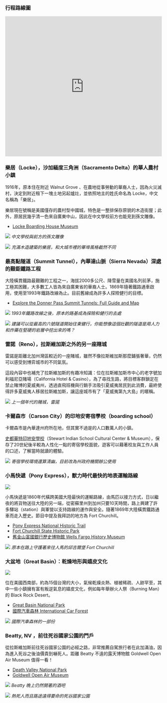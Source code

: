 ---
---
### 行程路線圖

<iframe src="https://www.google.com/maps/embed?pb=!1m70!1m12!1m3!1d3249960.3931014217!2d-121.635550667289!3d37.300123722244045!2m3!1f0!2f0!3f0!3m2!1i1024!2i768!4f13.1!4m55!3e0!4m5!1s0x808fe9a261ba755f%3A0xb3ab6847e1ea7d16!2sPleasanton%2C%20CA!3m2!1d37.6604484!2d-121.87579679999999!4m5!1s0x809ab113d647f497%3A0x16e1845e4d9bdb16!2sLocke%2C%20Walnut%20Grove%2C%20CA%2095690!3m2!1d38.2505673!2d-121.50880799999999!4m5!1s0x809be7ef069d142f%3A0xd0de493c758a07e3!2sSummit%20Tunnel%2C%20Sugar%20Bowl%20Road%2C%20Truckee%2C%20CA!3m2!1d39.3166951!2d-120.33006719999999!4m5!1s0x809940ae9292a09d%3A0x40c5c5ce7438f787!2sReno%2C%20NV!3m2!1d39.529919!2d-119.81426909999999!4m5!1s0x8099a1b3cdd44937%3A0xea6bef10ea93de7!2sStewart%20Indian%20School%20Cultural%20Center%20%26%20Museum%2C%20Jacobsen%20Way%2C%20Carson%20City%2C%20NV!3m2!1d39.1167346!2d-119.7564161!4m5!1s0x809857d5d09bafff%3A0x8633394a3a4a93b8!2sFort%20Churchill%20State%20Historic%20Park%2C%20U.S.%2095%20Alternate%2C%20Silver%20Springs%2C%20NV!3m2!1d39.294404!2d-119.26769469999999!4m5!1s0x80b898d367a1b6f9%3A0xc6776c0873ea0776!2sBeatty%2C%20NV!3m2!1d36.9085566!2d-116.7592265!4m5!1s0x80c752e105078d13%3A0x5d7c0824b2367eb7!2sStovepipe%20Wells%2C%20CA!3m2!1d36.6062109!2d-117.1464726!4m5!1s0x808fe9a261ba755f%3A0xb3ab6847e1ea7d16!2sPleasanton%2C%20CA!3m2!1d37.6604484!2d-121.87579679999999!5e0!3m2!1sen!2sus!4v1657238473961!5m2!1sen!2sus" width="100%" height="450" style="border:0;" allowfullscreen="" loading="lazy" referrerpolicy="no-referrer-when-downgrade"></iframe>

### 樂居（Locke），沙加緬度三角洲（Sacramento Delta）的華人農村小鎮

1916年，原本住在附近 Walnut Grove 、在農地從事勞動的華裔人士，因為火災滅村，決定到附近租下一塊土地另起爐灶，並依照地主的姓氏命名為 Locke，中文名稱為「樂居」。

樂居現在號稱是美國僅存的農村型中國城，特色是一整排保存原貌的木造街屋；此外，原居民幾乎清一色來自廣東中山，因此在中文學校前方也能見到孫文雕像。

* [Locke Boarding House Museum](https://www.parks.ca.gov/?page_id=24343)

![](https://imgur.com/SlraNZC.jpg)
*中文學校與前方的孫文雕像*

![](https://imgur.com/Ts0TIba.jpg)
*充滿木造建築的樂居，和大城市裡的華埠風格截然不同*

### 最高點隧道（Summit Tunnel），內華達山脈（Sierra Nevada）深處的艱鉅鐵路工程

大陸橫貫鐵路最艱難的工程之一，海拔2000多公尺、降雪量在美國名列前茅，施工極其困難，大多數工人皆為來自廣東省的華裔人士。1869年隨著鐵路通車啟用，使用至1993年鐵路改線為止。目前舊線成為許多人探險健行的目標。

* [Explore the Donner Pass Summit Tunnels: Full Guide and Map](https://californiacrossings.com/donner-pass-summit-tunnels/)

![](https://imgur.com/Wt4xkrW.jpg)
*1993年鐵路改線之後，原本的路基成為探險和健行的去處*

![](https://imgur.com/sKeRkgo.jpg)
*建議可以從最高的六號隧道開始往東健行，你能想像這個壯觀的隧道是用人力和炸藥在堅硬的岩層中挖出來的嗎？*

### 雷諾（Reno），拉斯維加斯之外的另一座賭城

雷諾是距離北加州灣區較近的一座賭城，雖然不像拉斯維加斯那麼鋪張奢華，仍然可以感受到博弈城市的不同氣氛。

這段內容中也補充了拉斯維加斯的有趣冷知識：位在拉斯維加斯市中心的老字號加利福尼亞賭場（California Hotel & Casino），為了尋找生路，將目標客群鎖定在禁止賭博的夏威夷州，透過直飛班機與行銷手法吸引夏威夷居民到此消費，最終使得許多夏威夷人移居拉斯維加斯，讓這座城市有了「夏威夷第九大島」的暱稱。

![](https://imgur.com/WkxdCsO.jpg)
*上一個年代的賭城，雷諾*

### 卡爾森市（Carson City）的印地安寄宿學校（boarding school）

卡爾森市是內華達州府所在地，但其實不過是的人口數萬人的小鎮。

[史都華特印地安學校](https://stewartindianschool.com/)（Stewart Indian School Cultural Center & Museum），保存了20世紀後半較為人性化一點的寄宿學校面貌，遊客可以藉著校友與工作人員的口述，了解當時就讀的體驗。

![](https://imgur.com/Kk4RkxF.jpg)
*寄宿學校環境還算清幽，目前改為州政府機關辦公使用*

### 小馬快遞（Pony Express），獸力時代最快的地表運輸路線

![](https://www.nps.gov/poex/planyourvisit/images/POEX_NHT_display-map.jpg)

小馬快遞是1860年代橫跨美國大陸最快的運輸路線，由馬匹以接力方式，日以繼夜的將貨物送往大陸的另一端，從密蘇里州到加州只要10天時間，路上興建了許多驛站（station）與軍營以支持路線的運作與安全。隨著1869年大陸橫貫鐵路通車而走入歷史。節目中提及我拜訪的地方為 Fort Churchill。

* [Pony Express National Historic Trail](https://www.nps.gov/poex/index.htm)
* [Fort Churchill State Historic Park](http://parks.nv.gov/parks/fort-churchill)
* [舊金山富國銀行歷史博物館 Wells Fargo History Museum](https://www.wellsfargohistory.com/museum/) 

![](https://imgur.com/gUzMBeB.jpg)
*原本在路上守護著來往人馬的邱吉爾堡 Fort Churchill*

### 大盆地（Great Basin）：乾燥地形與嬉皮文化

![](https://upload.wikimedia.org/wikipedia/commons/7/74/Great_Basin_map.gif)

位在美國西南部，約為15個台灣的大小，氣候乾燥炎熱、植被稀疏、人跡罕至，其中一些小鎮擁有富有叛逆氣息的嬉皮文化，例如每年舉辦火人祭（Burning Man）的 Black Rock Desert。

* [Great Basin National Park](https://www.nps.gov/grba/index.htm)
* [國際汽車森林 International Car Forest](https://internationalcarforestofthelastchurch.com/)

![](https://imgur.com/8ulttdt.jpg)
*國際汽車森林的一部份*

### Beatty, NV ，前往死谷國家公園的門戶

從拉斯維加斯前往死谷國家公園的必經之路，非常推薦自駕旅行者在此加滿油，因為進入死谷之後油價貴到嚇死人。距離 Beatty 不遠的露天博物館 Goldwell Open Air Museum 值得一看！

* [Death Valley National Park](https://www.nps.gov/deva/index.htm)
* [Goldwell Open Air Museum](https://www.goldwellmuseum.org/)

![](https://imgur.com/of8zS0E.jpg)
*Beatty 晚上仍然開著的酒吧*

![](https://imgur.com/hHYTcIN.jpg)
*熱死人而且路途遠得要命的死谷國家公園*